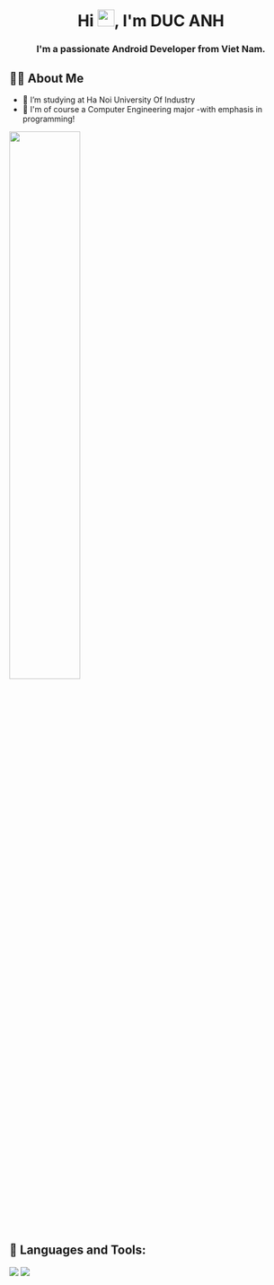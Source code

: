 <h1 align="center">Hi <img src="https://raw.githubusercontent.com/MartinHeinz/MartinHeinz/master/wave.gif" width="30px">, I'm DUC ANH</h1>
<h3 align="center">I'm a passionate Android Developer from Viet Nam.</h3>


## 🙋‍♂️ About Me

- 🔭 I’m studying at Ha Noi University Of Industry
- 🌱  I'm of course a Computer Engineering major -with emphasis in programming!
<img alt="" width="50%" class="hCL kVc L4E MIw" importance="auto" loading="auto" src="https://i.pinimg.com/originals/8a/2e/4c/8a2e4c79a1b9c983dc6bf8d6cbada43a.gif">

## 🚀 Languages and Tools:

<p align="left"> 
    <a href="https://developer.android.com/" target="_blank"> <img src="https://img.icons8.com/fluency/48/000000/android-os.png"/></a>
    <a href="https://www.java.com/en/" target="_blank"> <img src="https://img.icons8.com/color/48/000000/java-coffee-cup-logo--v1.png"/></a>
</p>





